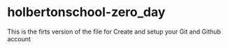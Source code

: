 # holbertonschool-zero_day
This is the firts version of the file for Create and setup your Git and Github account
